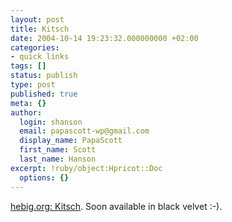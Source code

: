 ```yaml
---
layout: post
title: Kitsch
date: 2004-10-14 19:23:32.000000000 +02:00
categories:
- quick links
tags: []
status: publish
type: post
published: true
meta: {}
author:
  login: shanson
  email: papascott-wp@gmail.com
  display_name: PapaScott
  first_name: Scott
  last_name: Hanson
excerpt: !ruby/object:Hpricot::Doc
  options: {}
---
```

<p><a title="Kitsch :: hebig.org/blog" href="http://www.hebig.org/blogs/archives/main/001700.php">hebig.org: Kitsch</a>. Soon available in black velvet :-).</p>
